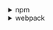 <details><summary>npm</summary>

## NODE

node 가 어플리케이션에 직접사용되진않지만, 개발환경에 적지않게 영향을 준다.

**최신 스펙으로 개발**
최신 스펙으로 개발할 수 있다.
브라우저는 지원속도가 느린데, babel 가 webpack 을 통해 지원하는 것이 필요하다. node 위에서 돌아가는 툴이다.

**빌드 자동화**

브라우저에는 압축되고, 난독화되고 포리필이 추가된 코드가 올라간다. 일련의 빌드과정을 이해하는데 node 가 필요하며, 라이브러리 의존성을 해결하고 테스트 자동화에도 사용된다.

**개발환경 커스터마이징**
cra 등의 자동화된 환경을 사용할 수도 있지만 커스터마이징이 필요한 경우도 있다.

## NPM

package.json

기본으로 제공하는 커멘드
start, install 등의 기본제공 커멘드가 있고, npm start 와 같이 사용가능하다. 이외 별도의 커멘드 추가시, npm run ~~ 와 같이 사용가능하다.

## 패키지 설치

### CDN

script 태그와 함께 외부 라이브러리를 다운하여 사용할 수 있다.
CDN 서비스에 장애가 나면 프로그램이 삑나는 단점이 있다.

### 직접 다운

라이브러리 주소에서 직접 다운 해서 프로젝트에 추가할 수도 있다.
CDN 서버 장애에 대응은 가능하지만, 라이브러리 업데이트 시 수작업으로 다운하는 것이 귀찮다.

### npm

npm install ~~ 시 라이브러리 설치를 설치가능하다.
dependency에 라이브러리와 버전정보가 추가된다.

### 버전

패키지 버전을 엄격하게 제한한다면 업그레이드가 힘들고, 느슨하게 제한한다면 코드관리작업이 필요하다.

**semantic version**

- major: 기존 버전과 호환 x
- minor: 호환 및 기능 추가
- patch: 호환 및 버그 수정

```
// 특정 버전
1.2.3

// 높거나 낮은 경우
>1.2.3
>=1.2.3
<1.2.3
<=1.2.3

// 틸드 캐럿
~1.2.3 // 1.2.3 부터 1.3 미만 마이너가 없으면 갱신
^1.2.3 // 1.2.3 부터 2.0.0, 0.x 버전은 패치만 갱신
```

정식 릴리즈 전에는 패키지 하위호환성을 지키지 않는 경우도 많으므로 캐럿을 사용하여 하위호환성을 유지할 수 있다.

</details>

<details>

<summary>webpack</summary>
script 태그를 사용하여 js 를 로딩하는 방식은 전역스코프를 공유하기때문에 네임스페이스가 오염되는 문제가 있다.

IIFE

## 모듈

### commonJS 방식

exports 키워드로 모듈을 만들고 require 빌트인 함수로 다른 스코프에서 불러들인다.

```js
// math.js
exports function sum(a,b) {return a+b}

//app.js
const sum = require('./math.js');
sum(1,2)
```

### AMD

비동기로 로딩되는 환경에서 모듈을 사용

### UMD

AMD 기반으로 CommonJs 방식까지 지원

## es6 표준 모듈

```html
<script type="module"></script>
```

</details>
